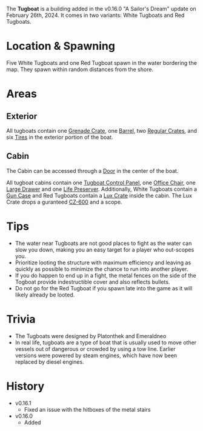 The **Tugboat** is a building added in the v0.16.0 "A Sailor's Dream" update on February 26th, 2024. It comes in two variants: White Tugboats and Red Tugboats.

# Location & Spawning

Five White Tugboats and one Red Tugboat spawn in the water bordering the map. They spawn within random distances from the shore. 

# Areas

## Exterior

All tugboats contain one [Grenade Crate](/obstacles/grenade_crate), one [Barrel](/obstacles/barrel), two [Regular Crates](/obstacles/crates), and six [Tires](/obstacles/tire) in the exterior portion of the boat.

## Cabin

The Cabin can be accessed through a [Door](/obstacles/doors) in the center of the boat.

All tugboat cabins contain one [Tugboat Control Panel](/obstacles/tugboat_control_panel), one [Office Chair](/obstacles/office_chair), one [Large Drawer](/obstacles/drawers) and one [Life Preserver](/obstacles/life_preserver). Additionally, White Tugboats contain a [Gun Case](/obstacles/gun_case) and Red Tugboats contain a [Lux Crate](/obstacles/lux_crate) inside the cabin. The Lux Crate drops a guranteed [CZ-600](/weapons/guns/cz600) and a scope.

# Tips

- The water near Tugboats are not good places to fight as the water can slow you down, making you an easy target for a player who out-scopes you. 
- Prioritize looting the structure with maximum efficiency and leaving as quickly as possible to minimize the chance to run into another player.
- If you do happen to end up in a fight, the metal fences on the side of the Togboat provide indestructible cover and also reflects bullets.
- Do not go for the Red Tugboat if you spawn late into the game as it will likely already be looted.

# Trivia

- The Tugboats were designed by Platonthek and Emeraldneo
- In real life, tugboats are a type of boat that is usually used to move other vessels out of dangerous or crowded by using a tow line. Earlier versions were powered by steam engines, which have now been replaced by diesel engines.

# History

- v0.16.1
  - Fixed an issue with the hitboxes of the metal stairs
- v0.16.0
  - Added

